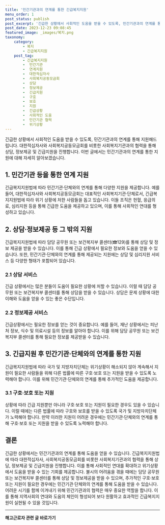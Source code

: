 ```yaml
---
title: '민간기관과의 연계를 통한 긴급복지지원'
menu_order: 1
post_status: publish
post_excerpt: '긴급한 상황에서 사회적인 도움을 받을 수 있도록, 민간기관과의 연계를 통해 지원해드립니다. 대한적십자사와 사회복지공동모금회를 비롯한 사회복지기관과의 협력을 통해 상담, 정보제공 및 긴급지원을 진행합니다. 이번 글에서는 민간기관과의 연계를 통한 지원에 대해 자세히 알아보겠습니다.'
post_date: 2023-12-23 09:08:45
featured_image: _images/복지.png
taxonomy:
    category:
        - 복지
        - 긴급복지지원
    post_tag:
        - 긴급복지지원
        -  민간기관
        -  연계지원
        -  대한적십자사
        -  사회복지공동모금회
        -  상담
        -  정보제공
        -  긴급지원
        -  구호
        -  보호
        -  지원
        -  긴급상황
        -  사회적인 도움
        -  민간기관 협력
        -  위기상황
---
```



긴급한 상황에서 사회적인 도움을 받을 수 있도록, 민간기관과의 연계를 통해 지원해드립니다. 대한적십자사와 사회복지공동모금회를 비롯한 사회복지기관과의 협력을 통해 상담, 정보제공 및 긴급지원을 진행합니다. 이번 글에서는 민간기관과의 연계를 통한 지원에 대해 자세히 알아보겠습니다.

## 1. 민간기관 등을 통한 연계 지원

긴급복지지원법에 따라 민간기관·단체와의 연계를 통해 다양한 지원을 제공합니다. 예를 들어, 대한적십자사와 사회복지공동모금회는 대표적인 사회복지기관·단체로서, 긴급복지지원법에 따라 위기 상황에 처한 사람들을 돕고 있습니다. 이들 조직은 헌혈, 응급의료, 심리지원 등을 통해 긴급한 도움을 제공하고 있으며, 이를 통해 사회적인 연대를 형성하고 있습니다.

## 2. 상담·정보제공 등 그 밖의 지원

긴급복지지원법에 따라 담당 공무원 또는 보건복지부 콜센터(☎129)를 통해 상담 및 정보 제공을 받을 수 있습니다. 이를 통해 긴급 상황에서 필요한 정보와 도움을 얻을 수 있습니다. 또한, 민간기관·단체와의 연계를 통해 제공되는 지원에는 상담 및 심리지원 서비스 등 다양한 형태가 포함되어 있습니다.

### 2.1 상담 서비스

긴급 상황에서는 많은 분들이 도움이 필요한 상황에 처할 수 있습니다. 이럴 때 담당 공무원 또는 보건복지부 콜센터를 통해 상담을 받을 수 있습니다. 상담은 문제 상황에 대한 이해와 도움을 얻을 수 있는 좋은 수단입니다.

### 2.2 정보제공 서비스

긴급상황에서는 필요한 정보를 얻는 것이 중요합니다. 예를 들어, 재난 상황에서는 피난처 정보, 식수 및 의료시설 등의 정보를 알아야 합니다. 이를 위해 담당 공무원 또는 보건복지부 콜센터를 통해 필요한 정보를 제공받을 수 있습니다.

## 3. 긴급지원 후 민간기관·단체와의 연계를 통한 지원

긴급복지지원법에 따라 국가 및 지방자치단체는 위기상황이 해소되지 않아 계속해서 지원이 필요한 사람들을 위해 다른 법률에 따른 구호·보호 또는 지원을 받을 수 있도록 노력해야 합니다. 이를 위해 민간기관·단체와의 연계를 통해 추가적인 도움을 제공합니다.

### 3.1 구호·보호 또는 지원

상황에 따라 긴급 지원뿐만 아니라 구호·보호 또는 지원이 필요한 경우도 있을 수 있습니다. 이럴 때에는 다른 법률에 따라 구호와 보호를 받을 수 있도록 국가 및 지방자치단체가 노력해야 합니다. 만약 이러한 지원이 어려운 경우에는 민간기관·단체와의 연계를 통해 구호·보호 또는 지원을 받을 수 있도록 노력해야 합니다.

## 결론

긴급한 상황에서는 민간기관과의 연계를 통해 도움을 얻을 수 있습니다. 긴급복지지원법에 따라 대한적십자사, 사회복지공동모금회를 비롯한 사회복지기관과의 협력을 통해 상담, 정보제공 및 긴급지원을 진행합니다. 이를 통해 사회적인 연대를 확대하고 위기상황에서 도움을 받을 수 있는 기회를 제공합니다. 불시의 어려움을 겪을 때에는 담당 공무원 또는 보건복지부 콜센터를 통해 상담 및 정보제공을 받을 수 있으며, 추가적인 구호·보호 또는 지원이 필요한 경우에는 민간기관·단체와의 연계를 통해 도움을 받을 수 있습니다. 어려운 시기를 함께 이겨내기 위해 민간기관과의 협력은 매우 중요한 역할을 합니다. 이를 통해 지역사회의 연대와 도움의 체인이 형성되어 보다 원활하고 효과적인 긴급복지지원이 실현될 수 있을 것입니다.
<!-- wp:separator -->
<hr class="wp-block-separator has-alpha-channel-opacity"/>
<!-- /wp:separator -->

<!-- wp:group {"backgroundColor":"base","layout":{"type":"constrained"}} -->
<div class="wp-block-group has-base-background-color has-background"><!-- wp:paragraph {"align":"center","fontSize":"medium"} -->
<p class="has-text-align-center has-large-font-size"><strong>해고근로자 관련 글 바로가기</strong></p>
<!-- /wp:paragraph -->


<!-- wp:latest-posts
{"categories":[{"id":12660,"count":19,"description":"","link":"https://uknowlaw.com/category/%ed%95%b4%ea%b3%a0%ea%b7%bc%eb%a1%9c%ec%9e%90/","name":"해고근로자","slug":"해고근로자","taxonomy":"category","parent":0,"meta":[],"_links":{"self":[{"href":"https://uknowlaw.com/wp-json/wp/v2/categories/12660"}],"collection":[{"href":"https://uknowlaw.com/wp-json/wp/v2/categories"}],"about":[{"href":"https://uknowlaw.com/wp-json/wp/v2/taxonomies/category"}],"wp:post_type":[{"href":"https://uknowlaw.com/wp-json/wp/v2/posts?categories=12660"}],"curies":[{"name":"wp","href":"https://api.w.org/{rel}","templated":true}]}}],"postsToShow":100,"excerptLength":28,"postLayout":"grid","columns":2,"featuredImageAlign":"left","featuredImageSizeSlug":"large","fontSize":"small"} /--></div>
<!-- /wp:group -->